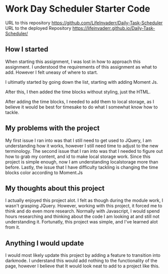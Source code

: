 # Work Day Scheduler Starter Code
URL to this repository https://github.com/LifeInvaderr/Daily-Task-Scheduler
URL to the deployed Repository https://lifeinvaderr.github.io/Daily-Task-Scheduler/

## How I started
When starting this assignment, I was lost in how to approach this assignment. I understood the requirements of this assignment as what to add. However I felt uneasy of where to start.

I ultimatly started by going down the list, starting with adding Moment Js.

After this, I then added the time blocks without styling, just the HTML.

After adding the time blocks, I needed to add them to local storage, as I believe it would be best for timesake to do what I somewhat know how to tackle.

## My problems with the project
My first issue I ran into was that I still need to get used to JQuery, I am understanding how it works, however I still need time to adjust to the new terminology. 
The second issue that I ran into was that I needed to figure out how to grab my content, and id to make local storage work. Since this project is simple enough, now I am understanding localstorage more than before. Lastly, the issue that I have difficulty tackling is changing the time blocks color according to Moment.Js

## My thoughts about this project
I actually enjoyed this project alot. I felt as though during the module work, I wasn't grasping JQuery. However, working with this project, it forced me to think and do even more research. Normally with Javascript, I would spend hours researching and thinking about the code I am looking at and still not understanding it. Fortunatly, this project was simple, and I've learned alot from it.

## Anything I would update
I would most likely update this project by adding a feature to transition into darkmode. I understand this would add nothing to the functionality of the page, however I believe that It would look neat to add to a project like this.
